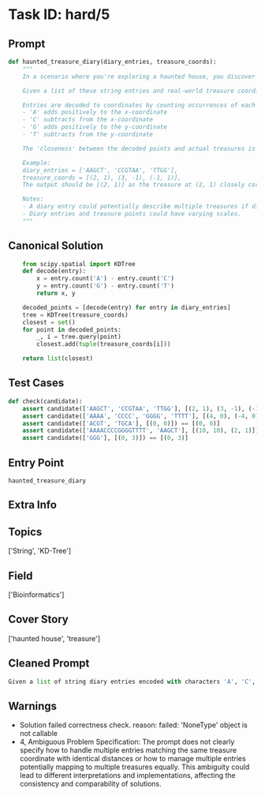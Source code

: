 # Task ID: hard/5

## Prompt

```python
def haunted_treasure_diary(diary_entries, treasure_coords):
    """
    In a scenario where you're exploring a haunted house, you discover an old diary peppered with hints to hidden treasures expressed in coordinates embedded in DNA-like sequence strings. Each diary entry, composed of the characters 'A', 'C', 'G', 'T', encodes a potential treasure location.

    Given a list of these string entries and real-world treasure coordinates as tuples (x, y), determine which treasure coordinates are most likely represented in the diary using a KD-Tree algorithm for efficient nearest-neighbor searching.

    Entries are decoded to coordinates by counting occurrences of each character:
    - 'A' adds positively to the x-coordinate
    - 'C' subtracts from the x-coordinate
    - 'G' adds positively to the y-coordinate
    - 'T' subtracts from the y-coordinate

    The 'closeness' between the decoded points and actual treasures is determined using Euclidean distance where the nearest point in the KD-Tree represents a likely match.

    Example:
    diary_entries = ['AAGCT', 'CCGTAA', 'TTGG'],
    treasure_coords = [(2, 1), (3, -1), (-1, 1)],
    The output should be [(2, 1)] as the treasure at (2, 1) closely corresponds to the diary entry 'AAGCT'.

    Notes:
    - A diary entry could potentially describe multiple treasures if distances are equivalent.
    - Diary entries and treasure points could have varying scales.
    """

```

## Canonical Solution

```python
    from scipy.spatial import KDTree
    def decode(entry):
        x = entry.count('A') - entry.count('C')
        y = entry.count('G') - entry.count('T')
        return x, y

    decoded_points = [decode(entry) for entry in diary_entries]
    tree = KDTree(treasure_coords)
    closest = set()
    for point in decoded_points:
        _, i = tree.query(point)
        closest.add(tuple(treasure_coords[i]))

    return list(closest)
```

## Test Cases

```python
def check(candidate):
    assert candidate(['AAGCT', 'CCGTAA', 'TTGG'], [(2, 1), (3, -1), (-1, 1)]) == [(2, 1)]
    assert candidate(['AAAA', 'CCCC', 'GGGG', 'TTTT'], [(4, 0), (-4, 0), (0, 4), (0, -4)]) == [(4, 0), (-4, 0), (0, 4), (0, -4)]
    assert candidate(['ACGT', 'TGCA'], [(0, 0)]) == [(0, 0)]
    assert candidate(['AAAACCCCGGGGTTTT', 'AAGCT'], [(10, 10), (2, 1)]) == [(10, 10), (2, 1)]
    assert candidate(['GGG'], [(0, 3)]) == [(0, 3)]
```

## Entry Point

`haunted_treasure_diary`

## Extra Info

## Topics

['String', 'KD-Tree']

## Field

['Bioinformatics']

## Cover Story

['haunted house', 'treasure']

## Cleaned Prompt

```python
Given a list of string diary entries encoded with characters 'A', 'C', 'G', 'T' which map to masked coordinates, and a list of real treasure coordinates as tuples, return the list of treasure coordinates that, using a KD-Tree algorithm and Euclidean distance as the measure of closeness, are most likely to be described by the diary entries.
```

## Warnings

- Solution failed correctness check. reason: failed: 'NoneType' object is not callable
- 4, Ambiguous Problem Specification: The prompt does not clearly specify how to handle multiple entries matching the same treasure coordinate with identical distances or how to manage multiple entries potentially mapping to multiple treasures equally. This ambiguity could lead to different interpretations and implementations, affecting the consistency and comparability of solutions.

